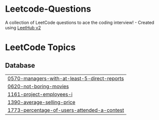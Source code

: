 # Leetcode-Questions
A collection of LeetCode questions to ace the coding interview! - Created using [LeetHub v2](https://github.com/arunbhardwaj/LeetHub-2.0)

<!---LeetCode Topics Start-->
# LeetCode Topics
## Database
|  |
| ------- |
| [0570-managers-with-at-least-5-direct-reports](https://github.com/bhavish1232/Leetcode-Questions/tree/master/0570-managers-with-at-least-5-direct-reports) |
| [0620-not-boring-movies](https://github.com/bhavish1232/Leetcode-Questions/tree/master/0620-not-boring-movies) |
| [1161-project-employees-i](https://github.com/bhavish1232/Leetcode-Questions/tree/master/1161-project-employees-i) |
| [1390-average-selling-price](https://github.com/bhavish1232/Leetcode-Questions/tree/master/1390-average-selling-price) |
| [1773-percentage-of-users-attended-a-contest](https://github.com/bhavish1232/Leetcode-Questions/tree/master/1773-percentage-of-users-attended-a-contest) |
<!---LeetCode Topics End-->